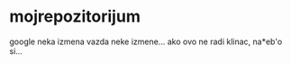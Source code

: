# mojrepozitorijum
google
neka izmena
vazda neke izmene...
ako ovo ne radi klinac, na*eb'o si...



